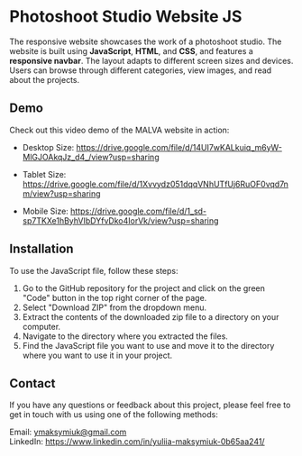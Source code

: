 # Photoshoot Studio Website JS

The responsive website showcases the work of a photoshoot studio. The website is built using **JavaScript**, **HTML**, and **CSS**, and features a **responsive navbar**. The layout adapts to different screen sizes and devices. Users can browse through different categories, view images, and read about the projects. 

## Demo

Check out this video demo of the MALVA website in action:

- Desktop Size: https://drive.google.com/file/d/14UI7wKALkuiq_m6yW-MlGJOAkqJz_d4_/view?usp=sharing

- Tablet Size: https://drive.google.com/file/d/1Xvvydz051dqqVNhUTfUj6RuOF0vqd7nm/view?usp=sharing

- Mobile Size: https://drive.google.com/file/d/1_sd-sp7TKXe1hByhVIbDYfvDko4IorVk/view?usp=sharing

## Installation
To use the JavaScript file, follow these steps:

1. Go to the GitHub repository for the project and click on the green "Code" button in the top right corner of the page.
2. Select "Download ZIP" from the dropdown menu.
3. Extract the contents of the downloaded zip file to a directory on your computer.
4. Navigate to the directory where you extracted the files.
5. Find the JavaScript file you want to use and move it to the directory where you want to use it in your project.

## Contact
If you have any questions or feedback about this project, please feel free to get in touch with us using one of the following methods:

Email: ymaksymiuk@gmail.com <br>
LinkedIn: https://www.linkedin.com/in/yuliia-maksymiuk-0b65aa241/

